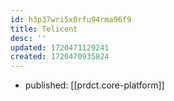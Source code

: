 ```yaml
---
id: h3p37wri5x0rfu94rma96f9
title: Telicent
desc: ''
updated: 1720471129241
created: 1720470935824
---
```


- published: [[prdct.core-platform]]